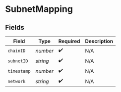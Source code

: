 # SubnetMapping


## Fields

| Field              | Type               | Required           | Description        |
| ------------------ | ------------------ | ------------------ | ------------------ |
| `chainID`          | *number*           | :heavy_check_mark: | N/A                |
| `subnetID`         | *string*           | :heavy_check_mark: | N/A                |
| `timestamp`        | *number*           | :heavy_check_mark: | N/A                |
| `network`          | *string*           | :heavy_check_mark: | N/A                |